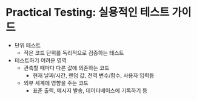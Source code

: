 # Practical Testing: 실용적인 테스트 가이드

- 단위 테스트 
  - 작은 코드 단위를 독리적으로 검증하는 테스트
- 테스트하기 어려운 영역
  - 관측할 때마다 다른 값에 의존하는 코드
    - 현재 날짜/시간, 랜덤 값, 전역 변수/함수, 사용자 입력등
  - 외부 세계에 영향을 주는 코드
    - 표준 출력, 메시지 발송, 데이터베이스에 기록하기 등